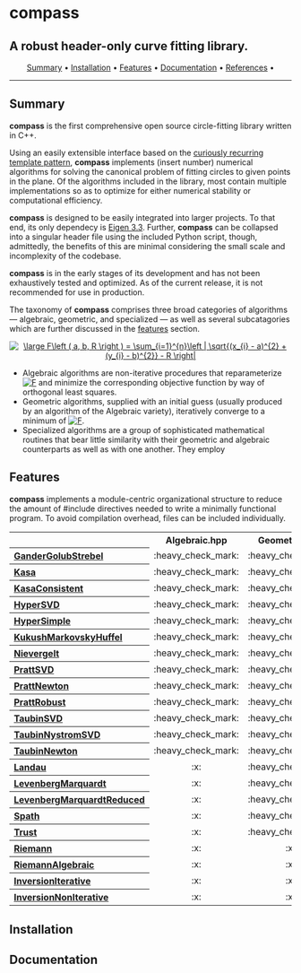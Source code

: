 # compass
## A robust header-only curve fitting library.
<p align="center">
  <a href="#summary">Summary</a> •
  <a href="#installation">Installation</a> •
  <a href="#features">Features</a> •
  <a href="#documentation">Documentation</a> •
  <a href="#references">References</a> •
</p>

---

## Summary
**compass** is the first comprehensive open source circle-fitting library written in C++. 

Using an easily extensible interface based on the [curiously recurring template pattern](https://en.wikipedia.org/wiki/Curiously_recurring_template_pattern), **compass** implements (insert number) numerical algorithms for solving the canonical problem of fitting circles to given points in the plane. Of the algorithms included in the library, most contain multiple implementations so as to optimize for either numerical stability or computational efficiency.

**compass** is designed to be easily integrated into larger projects. To that end, its only dependecy is [Eigen 3.3](http://eigen.tuxfamily.org). Further, **compass** can be collapsed into a singular header file using the included Python script, though, admittedly, the benefits of this are minimal considering the small scale and incomplexity of the codebase.

**compass** is in the early stages of its development and has not been exhaustively tested and optimized. As of the current release, it is not recommended for use in production.

The taxonomy of **compass** comprises three broad categories of algorithms &mdash; algebraic, geometric, and specialized &mdash; as well as several subcatagories which are further discussed in the [features](#features) section.

<p align="center">
<a href="https://www.codecogs.com/eqnedit.php?latex=\large&space;F\left&space;(&space;a,&space;b,&space;R&space;\right&space;)&space;=&space;\sum_{i=1}^{n}\left&space;|&space;\sqrt{(x_{i}&space;-&space;a)^{2}&space;&plus;&space;(y_{i}&space;-&space;b)^{2}}&space;-&space;R&space;\right&space;|" target="_blank"><img src="https://latex.codecogs.com/svg.latex?\large&space;F\left&space;(&space;a,&space;b,&space;R&space;\right&space;)&space;=&space;\sum_{i=1}^{n}\left&space;|&space;\sqrt{(x_{i}&space;-&space;a)^{2}&space;&plus;&space;(y_{i}&space;-&space;b)^{2}}&space;-&space;R&space;\right&space;|" title="\large F\left ( a, b, R \right ) = \sum_{i=1}^{n}\left | \sqrt{(x_{i} - a)^{2} + (y_{i} - b)^{2}} - R \right|" /></a>
</p>

- Algebraic algorithms are non-iterative procedures that reparameterize <a href="https://www.codecogs.com/eqnedit.php?latex=F" target="_blank"><img src="https://latex.codecogs.com/svg.latex?F" title="F" /></a> and minimize the corresponding objective function by way of orthogonal least squares.
- Geometric algorithms, supplied with an initial guess (usually produced by an algorithm of the Algebraic variety), iteratively converge to a minimum of <a href="https://www.codecogs.com/eqnedit.php?latex=F" target="_blank"><img src="https://latex.codecogs.com/svg.latex?F" title="F" /></a>.
- Specialized algorithms are a group of sophisticated mathematical routines that bear little similarity with their geometric and algebraic counterparts as well as with one another. They employ 

## Features
**compass** implements a module-centric organizational structure to reduce the amount of #include directives needed to write a minimally functional program. To avoid compilation overhead, files can be included individually.

<table>
  <tr>
  <th></th>
    <th scope="col">Algebraic.hpp</th>
    <th scope="col">Geometric.hpp</th>
    <th scope="col">Specialized.hpp</th>
    <th scope="col">Compass.hpp</th>
  </tr>
  <tr>
    <th scope="row", align="left"><a href="Compass/src/Algebraic/GanderGolubStrebel.hpp">GanderGolubStrebel</a></th>
    <td align="center">:heavy_check_mark:</td>
    <td align="center">:heavy_check_mark:</td>
    <td align="center">:x:</td>
    <td align="center">:heavy_check_mark:</td>
  </tr>
  <tr>
    <th scope="row", align="left"><a href="Compass/src/Algebraic/Kasa.hpp">Kasa</a></th>
    <td align="center">:heavy_check_mark:</td>
    <td align="center">:heavy_check_mark:</td>
    <td align="center">:x:</td>
    <td align="center">:heavy_check_mark:</td>
  </tr>
    <tr>
    <th scope="row", align="left"><a href="Compass/src/Algebraic/Kasa.hpp">KasaConsistent</a></th>
    <td align="center">:heavy_check_mark:</td>
    <td align="center">:heavy_check_mark:</td>
    <td align="center">:x:</td>
    <td align="center">:heavy_check_mark:</td>
  </tr>
   <tr>
    <th scope="row", align="left"><a href="Compass/src/Algebraic/Hyper.hpp">HyperSVD</a></th>
    <td align="center">:heavy_check_mark:</td>
    <td align="center">:heavy_check_mark:</td>
    <td align="center">:x:</td>
    <td align="center">:heavy_check_mark:</td>

  </tr>
   <tr>
    <th scope="row", align="left"><a href="Compass/src/Algebraic/Hyper.hpp">HyperSimple</a></th>
    <td align="center">:heavy_check_mark:</td>
    <td align="center">:heavy_check_mark:</td>
    <td align="center">:x:</td>
    <td align="center">:heavy_check_mark:</td>
   
  </tr>
  <tr>
    <th scope="row", align="left"><a href="Compass/src/Algebraic/KukushMarkovskyHuffel.hpp">KukushMarkovskyHuffel</a></th>
    <td align="center">:heavy_check_mark:</td>
    <td align="center">:heavy_check_mark:</td>
    <td align="center">:x:</td>
    <td align="center">:heavy_check_mark:</td>
  </tr>
  <tr>
    <th scope="row", align="left"><a href="Compass/src/Algebraic/Nievergelt.hpp">Nievergelt</a></th>
    <td align="center">:heavy_check_mark:</td>
    <td align="center">:heavy_check_mark:</td>
    <td align="center">:x:</td>
    <td align="center">:heavy_check_mark:</td>
  </tr>
  <tr>
    <th scope="row", align="left"><a href="Compass/src/Algebraic/Pratt.hpp">PrattSVD</a></th>
    <td align="center">:heavy_check_mark:</td>
    <td align="center">:heavy_check_mark:</td>
    <td align="center">:x:</td>
    <td align="center">:heavy_check_mark:</td>
  </tr>
  <tr>
    <th scope="row", align="left"><a href="Compass/src/Algebraic/Pratt.hpp">PrattNewton</a></th>
    <td align="center">:heavy_check_mark:</td>
    <td align="center">:heavy_check_mark:</td>
    <td align="center">:x:</td>
    <td align="center">:heavy_check_mark:</td>
  </tr>
  <tr>
    <th scope="row", align="left"><a href="Compass/src/Algebraic/Pratt.hpp">PrattRobust</a></th>
    <td align="center">:heavy_check_mark:</td>
    <td align="center">:heavy_check_mark:</td>
    <td align="center">:x:</td>
    <td align="center">:heavy_check_mark:</td>
  </tr>
  <tr>
    <th scope="row", align="left"><a href="Compass/src/Algebraic/Taubin.hpp">TaubinSVD</a></th>
    <td align="center">:heavy_check_mark:</td>
    <td align="center">:heavy_check_mark:</td>
    <td align="center">:x:</td>
    <td align="center">:heavy_check_mark:</td>
  </tr>
  <tr>
    <th scope="row", align="left"><a href="Compass/src/Algebraic/Taubin.hpp">TaubinNystromSVD</a></th>
    <td align="center">:heavy_check_mark:</td>
    <td align="center">:heavy_check_mark:</td>
    <td align="center">:x:</td>
    <td align="center">:heavy_check_mark:</td>
  </tr>
  <tr>
    <th scope="row", align="left"><a href="Compass/src/Algebraic/Taubin.hpp">TaubinNewton</a></th>
    <td align="center">:heavy_check_mark:</td>
    <td align="center">:heavy_check_mark:</td>
    <td align="center">:x:</td>
    <td align="center">:heavy_check_mark:</td>
  </tr>
   <tr>
    <th scope="row", align="left"><a href="Compass/src/Geometric/Landau.hpp">Landau</a></th>
    <td align="center">:x:</td>
    <td align="center">:heavy_check_mark:</td>
    <td align="center">:x:</td>
    <td align="center">:heavy_check_mark:</td>
  </tr>
   <tr>
    <th scope="row", align="left"><a href="Compass/src/Geometric/LevenbergMarquardt.hpp">LevenbergMarquardt</a></th>
    <td align="center">:x:</td>
    <td align="center">:heavy_check_mark:</td>
    <td align="center">:x:</td>
    <td align="center">:heavy_check_mark:</td>
  </tr>
   <tr>
    <th scope="row", align="left"><a href="Compass/src/Geometric/LevenbergMarquardt.hpp">LevenbergMarquardtReduced</a></th>
    <td align="center">:x:</td>
    <td align="center">:heavy_check_mark:</td>
    <td align="center">:x:</td>
    <td align="center">:heavy_check_mark:</td>
  </tr>
   <tr>
    <th scope="row", align="left"><a href="Compass/src/Geometric/Spath.hpp">Spath</a></th>
    <td align="center">:x:</td>
    <td align="center">:heavy_check_mark:</td>
    <td align="center">:x:</td>
    <td align="center">:heavy_check_mark:</td>
  </tr>
  <tr>
    <th scope="row", align="left"><a href="Compass/src/Geometric/Trust.hpp">Trust</a></th>
    <td align="center">:x:</td>
    <td align="center">:heavy_check_mark:</td>
    <td align="center">:x:</td>
    <td align="center">:heavy_check_mark:</td>
  </tr>
   <tr>
    <th scope="row", align="left"><a href="Compass/src/Specialized/Riemann.hpp">Riemann</a></th>
    <td align="center">:x:</td>
    <td align="center">:x:</td>
    <td align="center">:heavy_check_mark:</td>
    <td align="center">:heavy_check_mark:</td>
  </tr>
   <tr>
    <th scope="row", align="left"><a href="Compass/src/Specialized/Riemann.hpp">RiemannAlgebraic</a></th>
    <td align="center">:x:</td>
    <td align="center">:x:</td>
    <td align="center">:heavy_check_mark:</td>
    <td align="center">:heavy_check_mark:</td>
  </tr>
   <tr>
    <th scope="row", align="left"><a href="Compass/src/Specialized/Inversion.hpp">InversionIterative</a></th>
    <td align="center">:x:</td>
    <td align="center">:x:</td>
    <td align="center">:heavy_check_mark:</td>
    <td align="center">:heavy_check_mark:</td>
  </tr>
   <tr>
    <th scope="row", align="left"><a href="Compass/src/Specialized/Inversion.hpp">InversionNonIterative</a></th>
    <td align="center">:x:</td>
    <td align="center">:x:</td>
    <td align="center">:heavy_check_mark:</td>
    <td align="center">:heavy_check_mark:</td>
  </tr>

</table>

## Installation

## Documentation
